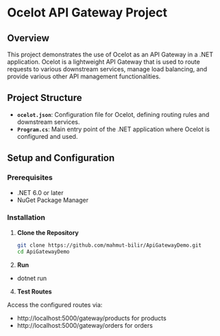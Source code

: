 # Ocelot API Gateway Project

## Overview

This project demonstrates the use of Ocelot as an API Gateway in a .NET application. Ocelot is a lightweight API Gateway that is used to route requests to various downstream services, manage load balancing, and provide various other API management functionalities.

## Project Structure

- **`ocelot.json`**: Configuration file for Ocelot, defining routing rules and downstream services.
- **`Program.cs`**: Main entry point of the .NET application where Ocelot is configured and used.

## Setup and Configuration

### Prerequisites

- .NET 6.0 or later
- NuGet Package Manager

### Installation

1. **Clone the Repository**

   ```bash
   git clone https://github.com/mahmut-bilir/ApiGatewayDemo.git
   cd ApiGatewayDemo
   
 2. **Run**
   - dotnet run
    
4. **Test Routes**

Access the configured routes via:

- http://localhost:5000/gateway/products for products
- http://localhost:5000/gateway/orders for orders
